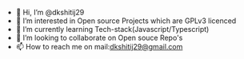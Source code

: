 - 👋 Hi, I’m @dkshitij29
- 👀 I’m interested in Open source Projects which are GPLv3 licenced
- 🌱 I’m currently learning Tech-stack(Javascript/Typescript)
- 💞️ I’m looking to collaborate on Open souce Repo's
- 📫 How to reach me on mail:dkshitij29@gmail.com

<!---
dkshitij29/dkshitij29 is a ✨ special ✨ repository because its `README.md` (this file) appears on your GitHub profile.
You can click the Preview link to take a look at your changes.
--->
